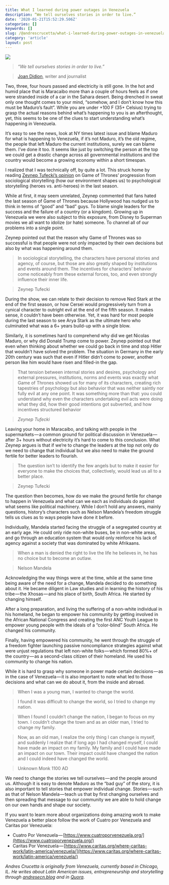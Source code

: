 ```yaml
---
title: What I learned during power outages in Venezuela
description: “We tell ourselves stories in order to live.”
date: '2020-01-21T15:52:29.506Z'
categories: []
keywords: []
slug: /@andrescrucetta/what-i-learned-during-power-outages-in-venezuela-bb21e0e2ee5b
category: 'article'
layout: post
---
```


![](/Users/andrescrucettanieto/Documents/GitHub/markdown-converter/posts/md_1672369357164/img/0__FK2Y9rFNLV82B__BW.jpg)

> _“We tell ourselves stories in order to live.”_

> [Joan Didion](https://en.wikipedia.org/wiki/Joan_Didion), writer and journalist

Two, three, four hours passed and electricity is still gone. In the hot and humid place that is Maracaibo more than a couple of hours feels as if one were stranded inside of a car in the Sahara desert. Being drenched in sweat only one thought comes to your mind, “somehow, and I don’t know how this must be Maduro’s fault”. While you are under +100 F (35+ Celsius) trying to grasp the actual reasons behind what’s happening to you is an afterthought, yet, this seems to be one of the clues to start understanding what’s happening in Venezuela.

It’s easy to see the news, look at NY times latest issue and blame Maduro for what is happening to Venezuela, if it’s not Maduro, it’s the old regime, the people that left Maduro the current institutions, surely we can blame them. I’ve done it too. It seems like just by switching the person at the top we could get a drastic change across all governmental institutions and the country would become a growing economy within a short timespan.

I realized that I was technically off, by quite a lot. This struck home by reading [Zeynep Tufecki’s opinion](https://blogs.scientificamerican.com/observations/the-real-reason-fans-hate-the-last-season-of-game-of-thrones/) on Game of Thrones’ progression from sociological storytelling (how our environment shapes us) to psychological storytelling (heroes vs. anti-heroes) in the last season.

While at first, it may seem unrelated, Zeynep commented that fans hated the last season of Game of Thrones because Hollywood has nudged us to think in terms of “good” and “bad” guys. To blame single leaders for the success and the failure of a country (or a kingdom). Growing up in Venezuela we were also subject to this exposure, from Disney to Superman movies we all want to idolize (or hate) someone. To channel all of our problems into a single point.

Zeynep pointed out that the reason why Game of Thrones was so successful is that people were not only impacted by their own decisions but also by what was happening around them.

> In sociological storytelling, the characters have personal stories and agency, of course, but those are also greatly shaped by institutions and events around them. The incentives for characters’ behavior come noticeably from these external forces, too, and even strongly influence their inner life.

> Zeynep Tufecki

During the show, we can relate to their decision to remove Ned Stark at the end of the first season, or how Cersei would progressively turn from a cynical character to outright evil at the end of the fifth season. It makes sense, it couldn’t have been otherwise. Yet, it was hard for most people during the last season to see Arya Stark as the ultimate hero who culminated what was a 6+ years build-up with a single blow.

Similarly, it is sometimes hard to comprehend why did we get Nicolas Maduro, or why did Donald Trump come to power. Zeynep pointed out that even when thinking about whether we could go back in time and stop Hitler that wouldn’t have solved the problem. The situation in Germany in the early 20th century was such that even if Hitler didn’t come to power, another person like him would have risen and filled-in the gap.

> That tension between internal stories and desires, psychology and external pressures, institutions, norms and events was exactly what Game of Thrones showed us for many of its characters, creating rich tapestries of psychology but also behavior that was neither saintly nor fully evil at any one point. It was something more than that: you could understand why even the characters undertaking evil acts were doing what they did, how their good intentions got subverted, and how incentives structured behavior

> _Zeynep Tufecki_

Leaving your home in Maracaibo, and talking with people in the supermarkets — a common ground for political discussion in Venezuela — after 3+ hours without electricity it’s hard to come to this conclusion. What Zeynep argues is that if we’re to change the leaders at the top not only do we need to change that individual but we also need to make the ground fertile for better leaders to flourish.

> The question isn’t to identify the few angels but to make it easier for everyone to make the choices that, collectively, would lead us all to a better place.

> Zeynep Tufecki

The question then becomes, how do we make the ground fertile for change to happen in Venezuela and what can we each as individuals do against what seems like political machinery. While I don’t hold any answers, mainly questions, history’s characters such as Nelson Mandela’s freedom struggle tells us clues as to ways people have done it before.

Individually, Mandela started facing the struggle of a segregated country at an early age. He could only ride non-white buses, be in non-white areas, and go through an education system that would only reinforce his lack of agency against a society that was dominated by white Afrikaans.

> When a man is denied the right to live the life he believes in, he has no choice but to become an outlaw.

> Nelson Mandela

Acknowledging the way things were at the time, while at the same time being aware of the need for a change, Mandela decided to do something about it. He became diligent in Law studies and in learning the history of his tribe — the Xhosas — and his place of birth, South Africa. He started by changing himself.

After a long preparation, and living the suffering of a non-white individual in his homeland, he began to empower his community by getting involved in the African National Congress and creating the first ANC Youth League to empower young people with the ideals of a “color-blind” South Africa. He changed his community.

Finally, having empowered his community, he went through the struggle of a freedom fighter launching passive noncompliance strategies against what were unjust regulations that left non-white folks — which formed 80%+ of the country — as a second-class citizen of their homeland. He used his community to change his nation.

While it is hard to grasp why someone in power made certain decisions — as in the case of Venezuela — it is also important to note what led to those decisions and what can we do about it, from the inside and abroad.

> When I was a young man, I wanted to change the world.

> I found it was difficult to change the world, so I tried to change my nation.

> When I found I couldn’t change the nation, I began to focus on my town. I couldn’t change the town and as an older man, I tried to change my family.

> Now, as an old man, I realize the only thing I can change is myself, and suddenly I realize that if long ago I had changed myself, I could have made an impact on my family. My family and I could have made an impact on our town. Their impact could have changed the nation and I could indeed have changed the world.

> Unknown Monk 1100 AD

We need to change the stories we tell ourselves — and the people around us. Although it is easy to denote Maduro as the “bad guy” of the story, it is also important to tell stories that empower individual change. Stories — such as that of Nelson Mandela — teach us that by first changing ourselves and then spreading that message to our community we are able to hold change on our own hands and shape our society.

If you want to learn more about organizations doing amazing work to make Venezuela a better place follow the work of Cuatro por Venezuela and Caritas por Venezuela:

*   Cuatro Por Venezuela — [https://www.cuatroporvenezuela.org/](https://www.cuatroporvenezuela.org/)
*   Caritas Por Venezuela — [https://www.caritas.org/where-caritas-work/latin-america/venezuela/](https://www.caritas.org/where-caritas-work/latin-america/venezuela/)

_Andres Crucetta is originally from Venezuela, currently based in Chicago, IL. He writes about Latin American issues, entrepreneurship and storytelling through_ [_andresecn.blog_](https://medium.com/weekly-acumen) _and in_ [_Quora_](https://www.quora.com/profile/Andres-E-Crucetta-Nieto)_._